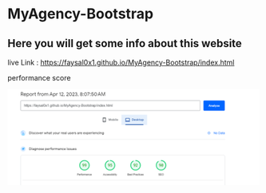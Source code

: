 # MyAgency-Bootstrap
## Here you will get some info about this website

live Link : https://faysal0x1.github.io/MyAgency-Bootstrap/index.html


performance score

![alt](/img/git/peerformance.png)
